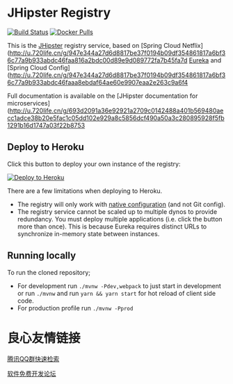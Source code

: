 # JHipster Registry

[![Build Status][travis-image]][travis-url]  [![Docker Pulls](https://img.shields.io/docker/pulls/jhipster/jhipster-registry.svg)](https://hub.docker.com/r/jhipster/jhipster-registry/)

This is the [JHipster](http://u.720life.cn/g/693d2091a36e92921a2709c0142488a4e511e3789a02d105a3356a22d8d1eddc)  registry service, based on [Spring Cloud Netflix](http://u.720life.cn/g/947e344a27d6d8817be37f0194b09df354861817a6bf36c77a9b933abdc46faa816a2bdc00d89e9d089772fa7b45fa7d  [Eureka](http://u.720life.cn/g/54145d0471d91890860f7f8463c030461ed4d33589f67d5102f97e9939f62eb8e8ebcd8f5e78e2a246bea317be36e5b7)  and [Spring Cloud Config](http://u.720life.cn/g/947e344a27d6d8817be37f0194b09df354861817a6bf36c77a9b933abdc46faaa8ebdaf64ae60e9907eaa2e263c9a6f4 

Full documentation is available on the [JHipster documentation for microservices](http://u.720life.cn/g/693d2091a36e92921a2709c0142488a401b569480aecc1adce38b20e5fac1c05dd102e929a8c5856dcf490a50a3c280895928f5fb1291b16d1747a03f22b8753 

## Deploy to Heroku

Click this button to deploy your own instance of the registry:

[![Deploy to Heroku](https://www.herokucdn.com/deploy/button.png)](https://heroku.com/deploy)

There are a few limitations when deploying to Heroku.

* The registry will only work with [native configuration](http://u.720life.cn/g/693d2091a36e92921a2709c0142488a4c75a8f72aa341798e1ef9b0976c29b48be324cf457015933b340fa5ef680681490a8156df157ce12c251742032c4a62f)  (and not Git config).
* The registry service cannot be scaled up to multiple dynos to provide redundancy. You must deploy multiple applications (i.e. click the button more than once). This is because Eureka requires distinct URLs to synchronize in-memory state between instances.

## Running locally

To run the cloned repository;
* For development run `./mvnw -Pdev,webpack` to just start in development or run `./mvnw` and run `yarn && yarn start` for hot reload of client side code.
* For production profile run `./mvnw -Pprod`

[travis-image]: https://travis-ci.org/jhipster/jhipster-registry.svg?branch=master
[travis-url]: https://travis-ci.org/jhipster/jhipster-registry



 # 良心友情链接

[腾讯QQ群快速检索](http://u.720life.cn/s/8cf73f7c)

[软件免费开发论坛](http://u.720life.cn/s/bbb01dc0)